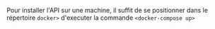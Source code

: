 Pour installer l'API sur une machine, il suffit de se positionner dans le répertoire `docker>` d'executer la commande `<docker-compose up>`

